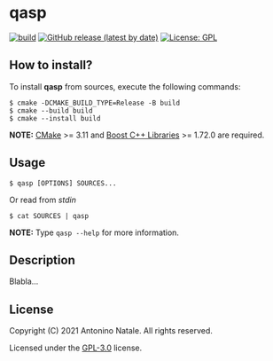 # qasp
[![build](https://github.com/kwrx/qasp/actions/workflows/cmake-build.yml/badge.svg)](https://github.com/kwrx/qasp/actions/workflows/cmake-build.yml)
[![GitHub release (latest by date)](https://img.shields.io/github/v/release/kwrx/qasp)](https://github.com/kwrx/qasp/releases/latest)
[![License: GPL](https://img.shields.io/badge/License-GPL-blue.svg)](/LICENSE) 

## How to install?
To install **qasp** from sources, execute the following commands:
```shell script
$ cmake -DCMAKE_BUILD_TYPE=Release -B build
$ cmake --build build
$ cmake --install build
```
**NOTE:** [CMake](https://cmake.org/) >= 3.11 and [Boost C++ Libraries](https://www.boost.org/) >= 1.72.0 are required.

## Usage
```shell script
$ qasp [OPTIONS] SOURCES...
```
Or read from *stdin*
```shell script
$ cat SOURCES | qasp
```
**NOTE:** Type ```qasp --help``` for more information.

## Description
Blabla...

## License
Copyright (C) 2021 Antonino Natale. All rights reserved.  

Licensed under the [GPL-3.0](/LICENSE) license.
